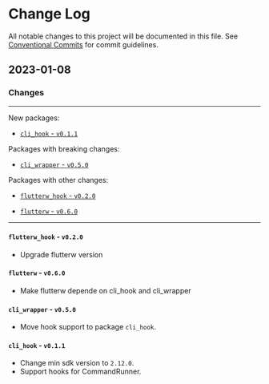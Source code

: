 # Change Log

All notable changes to this project will be documented in this file.
See [Conventional Commits](https://conventionalcommits.org) for commit guidelines.

## 2023-01-08

### Changes

---

New packages:

 - [`cli_hook` - `v0.1.1`](#cli_hook---v011)

Packages with breaking changes:

 - [`cli_wrapper` - `v0.5.0`](#cli_wrapper---v050)

Packages with other changes:

 - [`flutterw_hook` - `v0.2.0`](#flutterw_hook---v020)

 - [`flutterw` - `v0.6.0`](#flutterw---v060)

---

#### `flutterw_hook` - `v0.2.0`

 - Upgrade flutterw version


#### `flutterw` - `v0.6.0`

 - Make flutterw depende on cli_hook and cli_wrapper


#### `cli_wrapper` - `v0.5.0`

 - Move hook support to package `cli_hook`.

#### `cli_hook` - `v0.1.1`

 - Change min sdk version to `2.12.0`.
 - Support hooks for CommandRunner.

